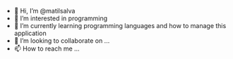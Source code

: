 - 👋 Hi, I’m @matilsalva
- 👀 I’m interested in programming
- 🌱 I’m currently learning programming languages and how to manage this application
- 💞️ I’m looking to collaborate on ...
- 📫 How to reach me ...

<!---
matilsalva/matilsalva is a ✨ special ✨ repository because its `README.md` (this file) appears on your GitHub profile.
You can click the Preview link to take a look at your changes.
--->
